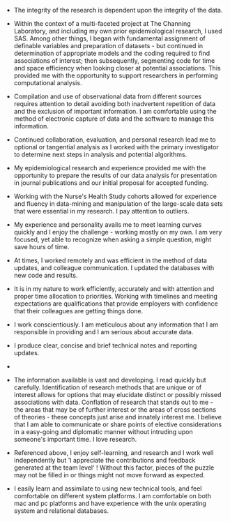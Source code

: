 - The integrity of the research is dependent upon the integrity of the data.

- Within the context of a multi-faceted project at The Channing Laboratory, and including my own prior
epidemiological research, I used SAS. Among other things, I began with fundamental assignment of definable
variables and preparation of datasets - but continued in determination of appropriate models and the coding
required to find associations of interest; then subsequently, segmenting code for time and space efficiency when
looking closer at potential associations. This provided me with the opportunity to support researchers in performing computational analysis.

- Compilation and use of observational data from different sources requires attention to detail avoiding both
inadvertent repetition of data and the exclusion of important information. I am comfortable using the method of
electronic capture of data and the software to manage this information.

- Continued collaboration, evaluation, and personal research lead me to optional or tangential analysis as I
worked with the primary investigator to determine next steps in analysis and potential algorithms.

- My epidemiological research and experience provided me with the opportunity to prepare the results of our
data analysis for presentation in journal publications and our initial proposal for accepted funding.

- Working with the Nurse's Health Study cohorts allowed for experience and fluency in data-mining and
manipulation of the large-scale data sets that were essential in my research. I pay attention to outliers.

- My experience and personality avails me to meet learning curves quickly and I enjoy the challenge - working
mostly on my own. I am very focused, yet able to recognize when asking a simple question, might save hours of
time.

- At times, I worked remotely and was efficient in the method of data updates, and colleague communication. I
updated the databases with new code and results.

- It is in my nature to work efficiently, accurately and with attention and proper time allocation to priorities.
Working with timelines and meeting expectations are qualifications that provide employers with confidence that
their colleagues are getting things done.

- I work conscientiously. I am meticulous about any information that I am responsible in providing and I am serious
about accurate data.

- I produce clear, concise and brief technical notes and reporting updates.
- 
- The information available is vast and developing. I read quickly but carefully. Identification of research
methods that are unique or of interest allows for options that may elucidate distinct or possibly missed associations with data. Conflation of research that stands out to me - the areas that may be of further interest or the areas of cross sections of theories - these concepts just arise and innately interest me. I believe that I am able to communicate or share points of elective considerations in a easy-going and diplomatic manner without intruding upon someone's important time. I love research.

- Referenced above, I enjoy self-learning, and research and I work well independently but 'I appreciate the
contributions and feedback generated at the team level' ! Without this factor, pieces of the puzzle may not be
filled in or things might not move forward as expected.

- I easily learn and assimilate to using new technical tools, and feel comfortable on different system platforms.
I am comfortable on both mac and pc platforms and have experience with the unix operating system and
relational databases.
